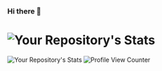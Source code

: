 ### Hi there 👋

<!--
**cekil/cekil** is a ✨ _special_ ✨ repository because its `README.md` (this file) appears on your GitHub profile.

Here are some ideas to get you started:

- 🔭 I’m currently working on ...
- 🌱 I’m currently learning ...
- 👯 I’m looking to collaborate on ...
- 🤔 I’m looking for help with ...
- 💬 Ask me about ...
- 📫 How to reach me: ...
- 😄 Pronouns: ...
- ⚡ Fun fact: ...
-->

# ![Your Repository's Stats](https://github-readme-stats.vercel.app/api?username=cekil&show_icons=true)
![Your Repository's Stats](https://github-readme-stats.vercel.app/api/top-langs/?username=cekil&theme=blue-green)
![Profile View Counter](https://komarev.com/ghpvc/?username=cekil)
